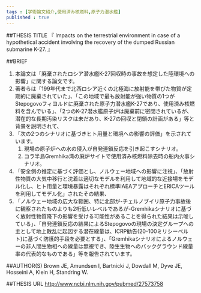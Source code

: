 ```yaml
--- 
tags : [学術論文紹介,使用済み核燃料,原子力潜水艦] 
published : true
---
```


##THESIS TITLE
『
Impacts on the terrestrial environment in case of a hypothetical accident involving the recovery of the dumped Russian submarine K-27.
』
  
##BRIEF
1. 本論文は「廃棄されたロシア潜水艦K-27回収時の事故を想定した陸環境への影響」に関する論文です。
1. 著者らは「199年代まで北西ロシア近くの北極海に放射能を帯びた物質が定期的に廃棄されていた」、「この地域で最も放射能が強い物質の1つがStepogovoフィヨルドに廃棄された原子力潜水艦K-27であり、使用済み核燃料を含んでいる」、「2つのK-27潜水艦原子炉は廃棄前に密閉されているが、潜在的な長期汚染リスクは未だあり、K-27の回収と閉鎖の計画がある」等と背景を説明されて、
1. 「次の2つのシナリオに基づきヒト用量と環境への影響の評価」を示されています。
	1. 現場の原子炉への水の侵入が自発連鎖反応を引き起こすシナリオ。
	1. コラ半島Gremhika湾の廃炉サイトで使用済み核燃料除去時の船内火事シナリオ。
1. 「安全側の推定に基づく評価とし、ノルウェー地域への影響に注視」、「放射性物質の大気中移行と沈着は適切なモデルを利用して地域的な近接場をモデル化し、ヒト用量と環境暴露はそれぞれ標準IAEAアプローチとERICAツールを利用してモデル化」されたその結果、
1. 「ノルウェー地域の広大な範囲、特に北部が-チェルノブイリ原子力事故後に観察されたものよりも2桁低いレベルであるが-Gremhikaシナリオに基づく放射性物質降下の影響を受ける可能性があることを得られた結果は示唆している」、「自発連鎖反応の結果によるStepogovoの現場の決定グループへの主として地上散乱に起因する潜在線量は、ICRP勧告(20-100ミリシーベルト)に基づく防護的手段を必要とする」、「Gremhikaシナリオによるノルウェーの非人間生物相への線量は無視でき、陸生生物へのバックグラウンド線量率の代表的なものである」等を報告されています。




##AUTHOR(S)
Brown JE, Amundsen I, Bartnicki J, Dowdall M, Dyve JE, Hosseini A, Klein H, Standring W.
  
##THESIS URL
[
http://www.ncbi.nlm.nih.gov/pubmed/27573758
](
http://www.ncbi.nlm.nih.gov/pubmed/27573758
)